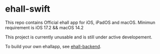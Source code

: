 #  ehall-swift

This repo contains Official ehall app for iOS, iPadOS and macOS.
Minimun requirement is iOS 17.2 && macOS 14.2

This project is currently unusable and is still under active developement.

To build your own ehallapp, see [ehall-backend](https://github.com/Kernelize/ehall-backend).
